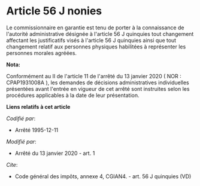 # Article 56 J nonies

Le commissionnaire en garantie est tenu de porter à la connaissance de l'autorité administrative désignée à l'article 56 J
quinquies tout changement affectant les justificatifs visés à l'article 56 J quinquies ainsi que tout changement relatif aux
personnes physiques habilitées à représenter les personnes morales agréées.

**Nota:**

Conformément au II de l'article 11 de l'arrêté du 13 janvier 2020 ( NOR : CPAP1931008A ), les demandes de décisions
administratives individuelles présentées avant l'entrée en vigueur de cet arrêté sont instruites selon les procédures
applicables à la date de leur présentation.

**Liens relatifs à cet article**

_Codifié par_:

  - Arrêté 1995-12-11

_Modifié par_:

  - Arrêté du 13 janvier 2020 - art. 1

_Cite_:

  - Code général des impôts, annexe 4, CGIAN4. - art. 56 J quinquies (VD)

